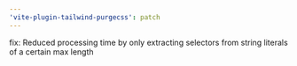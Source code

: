 ```yaml
---
'vite-plugin-tailwind-purgecss': patch
---
```


fix: Reduced processing time by only extracting selectors from string literals of a certain max length
